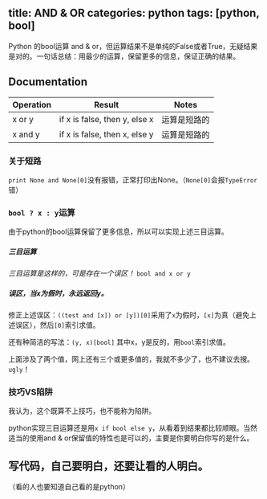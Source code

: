 title: AND & OR
categories: python
tags: [python, bool]
---
Python 的bool运算 and & or，但运算结果不是单纯的False或者True，无疑结果是对的。一句话总结：用最少的运算，保留更多的信息，保证正确的结果。

## Documentation
| Operation | Result | Notes |
| --- | --- | --- |
| x or y | if x is false, then y, else x | 运算是短路的 |
| x and y | if x is false, then x, else y | 运算是短路的 |

### 关于短路
`print None and None[0]`没有报错，正常打印出None。（`None[0]`会报`TypeError`错）

### `bool ? x : y`运算
由于python的bool运算保留了更多信息，所以可以实现上述三目运算。

##### 三目运算
*三目运算是这样的，可是存在一个误区！*
`bool and x or y`

##### 误区，当x为假时，永远返回y。
修正上述误区：`((test and [x]) or [y])[0]`采用了`x`为假时，`[x]`为真（避免上述误区），然后`[0]`索引求值。

还有种简洁的写法：`(y, x)[bool]` 其中x，y是反的，用`bool`索引求值。

上面涉及了两个值，网上还有三个或更多值的，我就不多少了，也不建议去搜。`ugly`！

### 技巧VS陷阱
我认为，这个既算不上技巧，也不能称为陷阱。

python实现三目运算还是用`x if bool else y`，从看着到结果都比较顺眼。当然适当的使用and & or保留值的特性也是可以的，主要是你要明白你写的是什么。

## 写代码，自己要明白，还要让看的人明白。
（看的人也要知道自己看的是python）


